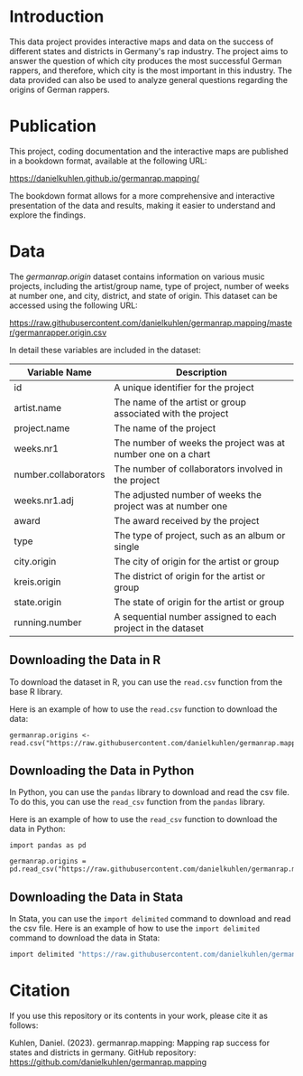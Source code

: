 # Introduction

This data project provides interactive maps and data on the success of different states and districts in Germany's rap industry. The project aims to answer the question of which city produces the most successful German rappers, and therefore, which city is the most important in this industry. The data provided can also be used to analyze general questions regarding the origins of German rappers.

# Publication

This project, coding documentation and the interactive maps are published in a bookdown format, available at the following URL:

https://danielkuhlen.github.io/germanrap.mapping/

The bookdown format allows for a more comprehensive and interactive presentation of the data and results, making it easier to understand and explore the findings. 

# Data

The *germanrap.origin* dataset contains information on various music projects, including the artist/group name, type of project, number of weeks at number one, and city, district, and state of origin. This dataset can be accessed using the following URL:

https://raw.githubusercontent.com/danielkuhlen/germanrap.mapping/master/germanrapper.origin.csv 

In detail these variables are included in the dataset:

| Variable Name        | Description |
|----------------------|-------------|
| id                   | A unique identifier for the project |
| artist.name          | The name of the artist or group associated with the project |
| project.name         | The name of the project |
| weeks.nr1            | The number of weeks the project was at number one on a chart |
| number.collaborators | The number of collaborators involved in the project |
| weeks.nr1.adj        | The adjusted number of weeks the project was at number one |
| award                | The award received by the project |
| type                 | The type of project, such as an album or single |
| city.origin          | The city of origin for the artist or group |
| kreis.origin         | The district of origin for the artist or group |
| state.origin         | The state of origin for the artist or group |
| running.number       | A sequential number assigned to each project in the dataset |

## Downloading the Data in R

To download the dataset in R, you can use the `read.csv` function from the base R library.

Here is an example of how to use the `read.csv` function to download the data:

```
germanrap.origins <- read.csv("https://raw.githubusercontent.com/danielkuhlen/germanrap.mapping/master/germanrapper.origin.csv")
```

## Downloading the Data in Python

In Python, you can use the `pandas` library to download and read the csv file. To do this, you can use the `read_csv` function from the `pandas` library.

Here is an example of how to use the `read_csv` function to download the data in Python:

```
import pandas as pd

germanrap.origins = pd.read_csv("https://raw.githubusercontent.com/danielkuhlen/germanrap.mapping/master/germanrapper.origin.csv")
```

## Downloading the Data in Stata

In Stata, you can use the `import delimited` command to download and read the csv file. 
Here is an example of how to use the `import delimited` command to download the data in Stata:

```stata
import delimited "https://raw.githubusercontent.com/danielkuhlen/germanrap.mapping/master/germanrapper.origin.csv", clear
```

# Citation

If you use this repository or its contents in your work, please cite it as follows:

Kuhlen, Daniel. (2023). germanrap.mapping: Mapping rap success for states and districts in germany. GitHub repository: https://github.com/danielkuhlen/germanrap.mapping
